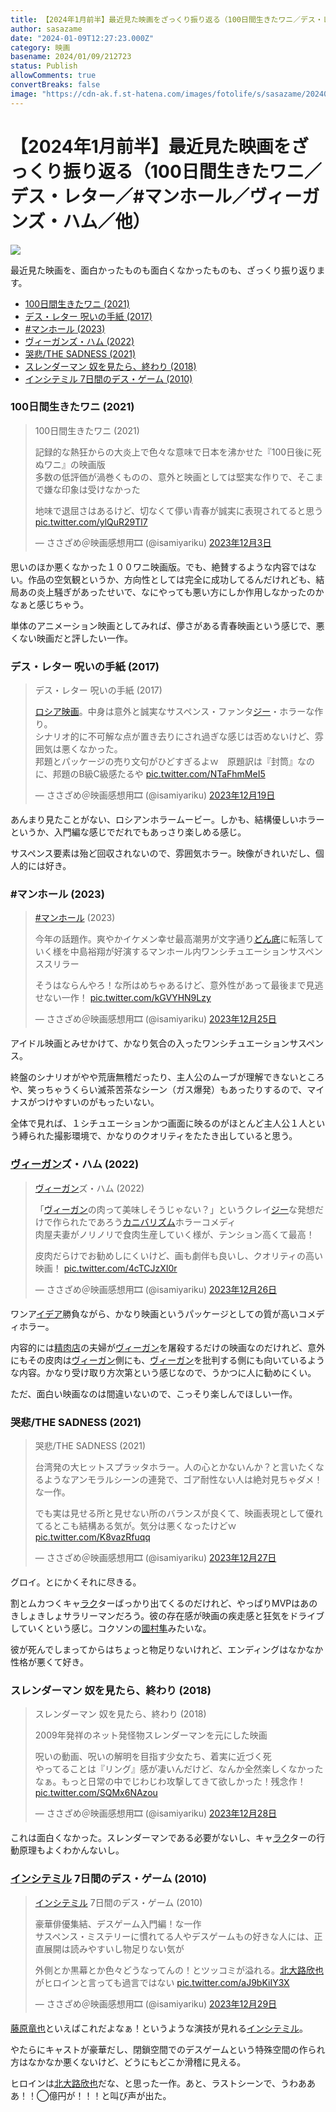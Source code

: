 ```yaml
---
title: 【2024年1月前半】最近見た映画をざっくり振り返る（100日間生きたワニ／デス・レター／#マンホール／ヴィーガンズ・ハム／他）
author: sasazame
date: "2024-01-09T12:27:23.000Z"
category: 映画
basename: 2024/01/09/212723
status: Publish
allowComments: true
convertBreaks: false
image: "https://cdn-ak.f.st-hatena.com/images/fotolife/s/sasazame/20240109/20240109212659.png"
---
```

# 【2024年1月前半】最近見た映画をざっくり振り返る（100日間生きたワニ／デス・レター／#マンホール／ヴィーガンズ・ハム／他）

![](https://cdn-ak.f.st-hatena.com/images/fotolife/s/sasazame/20240109/20240109212659.png)

最近見た映画を、面白かったものも面白くなかったものも、ざっくり振り返ります。

<!-- Extended Body -->

-   [100日間生きたワニ (2021)](#100日間生きたワニ-2021)
-   [デス・レター 呪いの手紙 (2017)](#デスレター-呪いの手紙-2017)
-   [#マンホール (2023)](#マンホール-2023)
-   [ヴィーガンズ・ハム (2022)](#ヴィーガンズハム-2022)
-   [哭悲/THE SADNESS (2021)](#哭悲THE-SADNESS-2021)
-   [スレンダーマン 奴を見たら、終わり (2018)](#スレンダーマン-奴を見たら終わり-2018)
-   [インシテミル 7日間のデス・ゲーム (2010)](#インシテミル-7日間のデスゲーム-2010)

### 100日間生きたワニ (2021)

> 100日間生きたワニ (2021)  
>   
> 記録的な熱狂からの大炎上で色々な意味で日本を沸かせた『100日後に死ぬワニ』の映画版  
> 多数の低評価が渦巻くものの、意外と映画としては堅実な作りで、そこまで嫌な印象は受けなかった  
>   
> 地味で退屈さはあるけど、切なくて儚い青春が誠実に表現されてると思う [pic.twitter.com/ylQuR29Tl7](https://t.co/ylQuR29Tl7)
> 
> — ささざめ＠映画感想用🎞 (@isamiyariku) [2023年12月3日](https://twitter.com/isamiyariku/status/1731263256008769571?ref_src=twsrc%5Etfw)

思いのほか悪くなかった１００ワニ映画版。でも、絶賛するような内容ではない。作品の空気観というか、方向性としては完全に成功してるんだけれども、結局あの炎上騒ぎがあったせいで、なにやっても悪い方にしか作用しなかったのかなぁと感じちゃう。

単体のアニメーション映画としてみれば、儚さがある青春映画という感じで、悪くない映画だと評したい一作。

### デス・レター 呪いの手紙 (2017)

> デス・レター 呪いの手紙 (2017)  
>   
> [ロシア映画](https://d.hatena.ne.jp/keyword/%A5%ED%A5%B7%A5%A2%B1%C7%B2%E8)。中身は意外と誠実なサスペンス・ファンタ[ジー](https://d.hatena.ne.jp/keyword/%A5%B8%A1%BC)・ホラーな作り。  
> シナリオ的に不可解な点が置き去りにされ過ぎな感じは否めないけど、雰囲気は悪くなかった。  
> 邦題とパッケージの売り文句がひどすぎるよｗ　原題訳は『封筒』なのに、邦題のB級C級感たるや [pic.twitter.com/NTaFhmMeI5](https://t.co/NTaFhmMeI5)
> 
> — ささざめ＠映画感想用🎞 (@isamiyariku) [2023年12月19日](https://twitter.com/isamiyariku/status/1737077621861872104?ref_src=twsrc%5Etfw)

あんまり見たことがない、ロシアンホラームービー。しかも、結構優しいホラーというか、入門編な感じでだれでもあっさり楽しめる感じ。

サスペンス要素は殆ど回収されないので、雰囲気ホラー。映像がきれいだし、個人的には好き。

### #マンホール (2023)

> [#マンホール](https://twitter.com/hashtag/%E3%83%9E%E3%83%B3%E3%83%9B%E3%83%BC%E3%83%AB?src=hash&ref_src=twsrc%5Etfw) (2023)  
>   
> 今年の話題作。爽やかイケメン幸せ最高潮男が文字通り[どん底](https://d.hatena.ne.jp/keyword/%A4%C9%A4%F3%C4%EC)に転落していく様を中島裕翔が好演するマンホール内ワンシチュエーションサスペンススリラー  
>   
> そうはならんやろ！な所はめちゃあるけど、意外性があって最後まで見逃せない一作！ [pic.twitter.com/kGVYHN9Lzy](https://t.co/kGVYHN9Lzy)
> 
> — ささざめ＠映画感想用🎞 (@isamiyariku) [2023年12月25日](https://twitter.com/isamiyariku/status/1739254665840341336?ref_src=twsrc%5Etfw)

アイドル映画とみせかけて、かなり気合の入ったワンシチュエーションサスペンス。

終盤のシナリオがやや荒唐無稽だったり、主人公のムーブが理解できないところや、笑っちゃうくらい滅茶苦茶なシーン（ガス爆発）もあったりするので、マイナスがつけやすいのがもったいない。

全体で見れば、１シチュエーションかつ画面に映るのがほとんど主人公１人という縛られた撮影環境で、かなりのクオリティをたたき出していると思う。

### [ヴィーガン](https://d.hatena.ne.jp/keyword/%A5%F4%A5%A3%A1%BC%A5%AC%A5%F3)ズ・ハム (2022)

> [ヴィーガン](https://d.hatena.ne.jp/keyword/%A5%F4%A5%A3%A1%BC%A5%AC%A5%F3)ズ・ハム (2022)  
>   
> 「[ヴィーガン](https://d.hatena.ne.jp/keyword/%A5%F4%A5%A3%A1%BC%A5%AC%A5%F3)の肉って美味しそうじゃない？」というクレイ[ジー](https://d.hatena.ne.jp/keyword/%A5%B8%A1%BC)な発想だけで作られたであろう[カニバリズム](https://d.hatena.ne.jp/keyword/%A5%AB%A5%CB%A5%D0%A5%EA%A5%BA%A5%E0)ホラーコメディ  
> 肉屋夫妻がノリノリで食肉生産していく様が、テンション高くて最高！  
>   
> 皮肉だらけでお勧めしにくいけど、画も劇伴も良いし、クオリティの高い映画！ [pic.twitter.com/4cTCJzXI0r](https://t.co/4cTCJzXI0r)
> 
> — ささざめ＠映画感想用🎞 (@isamiyariku) [2023年12月26日](https://twitter.com/isamiyariku/status/1739617061502919073?ref_src=twsrc%5Etfw)

ワンア[イデア](https://d.hatena.ne.jp/keyword/%A5%A4%A5%C7%A5%A2)勝負ながら、かなり映画というパッケージとしての質が高いコメディホラー。

内容的には[精肉店](https://d.hatena.ne.jp/keyword/%C0%BA%C6%F9%C5%B9)の夫婦が[ヴィーガン](https://d.hatena.ne.jp/keyword/%A5%F4%A5%A3%A1%BC%A5%AC%A5%F3)を屠殺するだけの映画なのだけれど、意外にもその皮肉は[ヴィーガン](https://d.hatena.ne.jp/keyword/%A5%F4%A5%A3%A1%BC%A5%AC%A5%F3)側にも、[ヴィーガン](https://d.hatena.ne.jp/keyword/%A5%F4%A5%A3%A1%BC%A5%AC%A5%F3)を批判する側にも向いているような内容。かなり受け取り方次第という感じなので、うかつに人に勧めにくい。

ただ、面白い映画なのは間違いないので、こっそり楽しんでほしい一作。

### 哭悲/THE SADNESS (2021)

> 哭悲/THE SADNESS (2021)  
>   
> 台湾発の大ヒットスプラッタホラー。人の心とかないんか？と言いたくなるようなアンモラルシーンの連発で、ゴア耐性ない人は絶対見ちゃダメ！な一作。  
>   
> でも実は見せる所と見せない所のバランスが良くて、映画表現として優れてるとこも結構ある気が。気分は悪くなったけどｗ [pic.twitter.com/K8vazRfuqq](https://t.co/K8vazRfuqq)
> 
> — ささざめ＠映画感想用🎞 (@isamiyariku) [2023年12月27日](https://twitter.com/isamiyariku/status/1739979448835862885?ref_src=twsrc%5Etfw)

グロイ。とにかくそれに尽きる。

割とムカつくキャ[ラク](https://d.hatena.ne.jp/keyword/%A5%E9%A5%AF)ターばっかり出てくるのだけれど、やっぱりMVPはあのきしょきしょサラリーマンだろう。彼の存在感が映画の疾走感と狂気をドライブしていくという感じ。コクソンの[國村隼](https://d.hatena.ne.jp/keyword/%D4%A2%C2%BC%C8%BB)みたいな。

彼が死んでしまってからはちょっと物足りないけれど、エンディングはなかなか性格が悪くて好き。

### スレンダーマン 奴を見たら、終わり (2018)

> スレンダーマン 奴を見たら、終わり (2018)  
>   
> 2009年発祥のネット発怪物スレンダーマンを元にした映画  
>   
> 呪いの動画、呪いの解明を目指す少女たち、着実に近づく死  
> やってることは『リング』感が凄いんだけど、なんか全然楽しくなかったなぁ。もっと日常の中でじわじわ攻撃してきて欲しかった！残念作！ [pic.twitter.com/SQMx6NAzou](https://t.co/SQMx6NAzou)
> 
> — ささざめ＠映画感想用🎞 (@isamiyariku) [2023年12月28日](https://twitter.com/isamiyariku/status/1740341835229536702?ref_src=twsrc%5Etfw)

これは面白くなかった。スレンダーマンである必要がないし、キャ[ラク](https://d.hatena.ne.jp/keyword/%A5%E9%A5%AF)ターの行動原理もよくわかんないし。

### [インシテミル](https://d.hatena.ne.jp/keyword/%A5%A4%A5%F3%A5%B7%A5%C6%A5%DF%A5%EB) 7日間のデス・ゲーム (2010)

> [インシテミル](https://d.hatena.ne.jp/keyword/%A5%A4%A5%F3%A5%B7%A5%C6%A5%DF%A5%EB) 7日間のデス・ゲーム (2010)  
>   
> 豪華俳優集結、デスゲーム入門編！な一作  
> サスペンス・ミステリーに慣れてる人やデスゲームもの好きな人には、正直展開は読みやすいし物足りない気が  
>   
> 外側とか黒幕とか色々どうなってんの！とツッコミが溢れる。[北大路欣也](https://d.hatena.ne.jp/keyword/%CB%CC%C2%E7%CF%A9%B6%D5%CC%E9)がヒロインと言っても過言ではない [pic.twitter.com/aJ9bKiIY3X](https://t.co/aJ9bKiIY3X)
> 
> — ささざめ＠映画感想用🎞 (@isamiyariku) [2023年12月29日](https://twitter.com/isamiyariku/status/1740704217193738417?ref_src=twsrc%5Etfw)

[藤原竜也](https://d.hatena.ne.jp/keyword/%C6%A3%B8%B6%CE%B5%CC%E9)といえばこれだよなぁ！というような演技が見れる[インシテミル](https://d.hatena.ne.jp/keyword/%A5%A4%A5%F3%A5%B7%A5%C6%A5%DF%A5%EB)。

やたらにキャストが豪華だし、閉鎖空間でのデスゲームという特殊空間の作られ方はなかなか悪くないけど、どうにもどこか滑稽に見える。

ヒロインは[北大路欣也](https://d.hatena.ne.jp/keyword/%CB%CC%C2%E7%CF%A9%B6%D5%CC%E9)だな、と思った一作。あと、ラストシーンで、うわあああ！！◯億円が！！！と叫び声が出た。